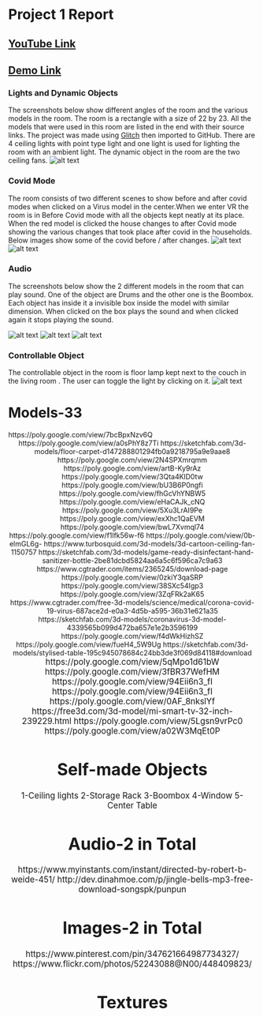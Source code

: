
# Project 1 Report
## [YouTube Link](https://youtu.be/kFrh1Y8B-ss)
## [Demo Link](https://virtual-reality-project-1.glitch.me/)

### Lights and Dynamic Objects
The screenshots below show different angles of the room and the various models in the room. The room is a rectangle with a size of 22 by 23. All the models that were used in this room are listed in the end with their source links. The project was made using [Glitch](https://glitch.com/) then imported to GitHub. There are 4 ceiling lights with point type light and one light is used for lighting the room with an ambient light. The dynamic object in the room are the two ceiling fans.
![alt text](https://github.com/AndrewIm/Project-1-VR/blob/master/Report%20IMG%20and%20Video/VR1.png "VR 1")


### Covid Mode
The room consists of two different scenes to show before and after covid modes when clicked on a Virus model in the center.When we enter VR the room is in Before Covid mode with all the objects kept neatly at its place. When the red model is clicked the house changes to after Covid mode showing the various changes that took place after covid in the households. Below images show some of the covid before / after changes.
![alt text](https://github.com/Aditi-isra/VR-Project-1.github.io/blob/master/Images/Before%20Covid.png "Before Covid")
![alt text](https://github.com/Aditi-isra/VR-Project-1.github.io/blob/master/Images/After%20Covid.png "After Covid")


### Audio
The screenshots below show the 2 different models in the room that can play sound. One of the object are Drums and the other one is the Boombox. Each object has inside it a invisible box inside the model with similar dimension. When clicked on the box plays the sound and when clicked again it stops playing the sound. 

![alt text](https://github.com/AndrewIm/Project-1-VR/blob/master/Report%20IMG%20and%20Video/Audio%201.png "Audio 1")
![alt text](https://github.com/AndrewIm/Project-1-VR/blob/master/Report%20IMG%20and%20Video/Audio%202.png "Audio 2")
![alt text](https://github.com/AndrewIm/Project-1-VR/blob/master/Report%20IMG%20and%20Video/Audio%203.png "Audio 3")

### Controllable Object
The controllable object in the room is floor lamp kept next to the couch in the living room . The user can toggle the light by clicking on it.
![alt text](https://github.com/AndrewIm/Project-1-VR/blob/master/Report%20IMG%20and%20Video/Button.png "Button 1")

# Models-33 

<couch>
https://poly.google.com/view/7bcBpxNzv6Q

<center table>
https://poly.google.com/view/a0sPhY8z7Ti 

<carpet>
https://sketchfab.com/3d-models/floor-carpet-d147288801294fb0a9218795a9e9aae8

<breakfast>
https://poly.google.com/view/2N4SPXmrqmm

<Kitchentable>
https://poly.google.com/view/artB-Ky9rAz

<Aquarium>
https://poly.google.com/view/3Qta4KlD0tw

<Map>
https://poly.google.com/view/bU3B6P0ngfi

<Drums>
https://poly.google.com/view/fhGcVhYNBW5

<BookReadingman>
https://poly.google.com/view/eHaCAJk_cNQ

<Gymset>
https://poly.google.com/view/5Xu3LrAI9Pe

<dresser>
https://poly.google.com/view/exXhc1QaEVM

<Fridge>
https://poly.google.com/view/bwL7Xvmql74

<GettingReadyman>
https://poly.google.com/view/f1lfk56w-f6

<Barcorner>
https://poly.google.com/view/0b-elmGL6g-

<Fan>
https://www.turbosquid.com/3d-models/3d-cartoon-ceiling-fan-1150757

<Sanitizer>
https://sketchfab.com/3d-models/game-ready-disinfectant-hand-sanitizer-bottle-2be81dcbd5824aa6a5c6f596ca7c9a63

<Mask>
https://www.cgtrader.com/items/2365245/download-page

<vase>
https://poly.google.com/view/0zkiY3qaSRP

<pizza>
https://poly.google.com/view/38SXc54Igp3

<Books>
https://poly.google.com/view/3ZqFRk2aK65

<Red Covid model>
https://www.cgtrader.com/free-3d-models/science/medical/corona-covid-19-virus-687ace2d-e0a3-4d5b-a595-36b31e621a35

<Green Covid model>
https://sketchfab.com/3d-models/coronavirus-3d-model-4339565b099d472ba657e1e2b3596199

<Emptychair>
https://poly.google.com/view/f4dWkHizhSZ

<Fireplace>
https://poly.google.com/view/fueH4_5W9Ug

<sidetable>
https://sketchfab.com/3d-models/stylised-table-195c945078684c24bb3de3f069d84118#download

<Big table>
https://poly.google.com/view/5qMpo1d61bW

<lamp>
https://poly.google.com/view/3fBR37WefHM

<Paintpalette>
https://poly.google.com/view/94Eii6n3_fI

<door>
https://poly.google.com/view/94Eii6n3_fI

<Cushion>
https://poly.google.com/view/0AF_8nkslYf

<Television>
https://free3d.com/3d-model/mi-smart-tv-32-inch-239229.html

<Relaxedman>
https://poly.google.com/view/5Lgsn9vrPc0

<Emptycomputer table>
https://poly.google.com/view/a02W3MqEt0P

# Self-made Objects

1-Ceiling lights
2-Storage Rack
3-Boombox
4-Window
5-Center Table

# Audio-2 in Total
<Drum sound>
https://www.myinstants.com/instant/directed-by-robert-b-weide-451/

<Boom-box music>
http://dev.dinahmoe.com/p/jingle-bells-mp3-free-download-songspk/punpun

# Images-2 in Total
<PaintImage>
https://www.pinterest.com/pin/347621664987734327/

<windowimage>
https://www.flickr.com/photos/52243088@N00/448409823/

# Textures

